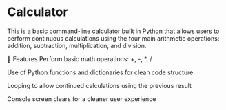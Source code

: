 # Calculator

This is a basic command-line calculator built in Python that allows users to perform continuous calculations using the four main arithmetic operations: addition, subtraction, multiplication, and division.

🔧 Features
Perform basic math operations: +, -, *, /

Use of Python functions and dictionaries for clean code structure

Looping to allow continued calculations using the previous result

Console screen clears for a cleaner user experience


